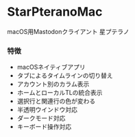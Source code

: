 # StarPteranoMac
macOS用Mastodonクライアント 星プテラノ

### 特徴
* macOSネイティブアプリ
* タブによるタイムラインの切り替え
* アカウント別のカラム表示
* ホームとローカルTLの統合表示
* 選択行と関連行の色が変わる
* 半透明ウインドウ対応
* ダークモード対応
* キーボード操作対応
